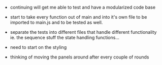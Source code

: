 - continuing will get me able to test and have a modularized code base


- start to take every function out of main and into it's own file to be imported to main.js and to be tested as well. 
- separate the tests into different files that handle different functionality ie. the sequence stuff the state handling functions...

- need to start on the styling
- thinking of moving the panels around after every couple of rounds
